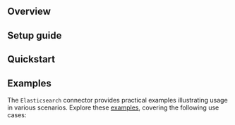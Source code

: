 ## Overview

[//]: # (TODO: Add overview mentioning the purpose of the module, supported REST API versions, and other high-level details.)

## Setup guide

[//]: # (TODO: Add detailed steps to obtain credentials and configure the module.)

## Quickstart

[//]: # (TODO: Add a quickstart guide to demonstrate a basic functionality of the module, including sample code snippets.)

## Examples

The `Elasticsearch` connector provides practical examples illustrating usage in various scenarios. Explore these [examples](https://github.com/module-ballerinax-elasticsearch/tree/main/examples/), covering the following use cases:

[//]: # (TODO: Add examples)
